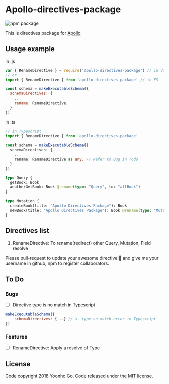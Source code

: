 # Apollo-directives-package

![npm package](https://img.shields.io/badge/npm%20package-1.0.9-brightgreen.svg)

This is directives package for [Apollo](https://www.apollographql.com/)

## Usage example
in .js
```js
var { RenameDirective } = require('apollo-directives-package') // in VanillaJS(javascript)
// or
import { RenameDirective } from 'apollo-directives-package' // in ES

const schema = makeExecutableSchema({
  schemaDirectives: {
    ...
    rename: RenameDirective,
  }
})
```

in .ts
```typescript
// in Typescript
import { RenameDirective } from 'apollo-directives-package'

const schema = makeExecutableSchema({
  schemaDirectives: {
    ...
    rename: RenameDirective as any, // Refer to Bug in Todo
  }
})
```

```graphql
type Query {
  getBook: Book
  anotherGetBook: Book @rename(type: "Query", to: "allBook")
}

type Mutation {
  createBook(title: "Apollo Directives Package"): Book
  newBook(title: "Apollo Directives Package"): Book @rename(type: "Mutation", to: "createBook")
}
```

## Directives list

1. RenameDirective: To rename(redirect) other Query, Mutation, Field resolve

Please pull-request to update your awesome directive!🤩 and give me your username in github, npm to register collaborators.



## To Do
### Bugs
- [ ] Directive type is no match in Typescript
```js
makeExecutableSchema({
    schemaDirectives: {...} // <- type no match error in Typescript
})
```
### Features
- [ ] RenameDirective: Apply a resolve of Type


## License

Code copyright 2018 Yoonho Go. Code released under [the MIT license](https://github.com/jgthms/bulma/blob/master/LICENSE).